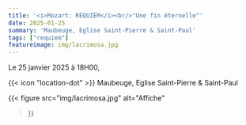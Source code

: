 ```yaml
---
title: '<i>Mozart: REQUIEM</i><br/>"Une fin éternelle"'
date: 2025-01-25
summary: 'Maubeuge, Eglise Saint-Pierre & Saint-Paul'
tags: ["requiem"]
featureimage: img/lacrimosa.jpg
---
```


Le 25 janvier 2025 à 18H00,


{{< icon "location-dot" >}} Maubeuge, Eglise Saint-Pierre & Saint-Paul

{{< figure
    src="img/lacrimosa.jpg"
    alt="Affiche"
>}}


